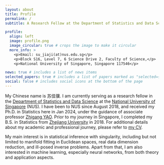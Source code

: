 ```yaml
---
layout: about
title: Profile
permalink: /
subtitle: A Research Fellow at the Department of Statistics and Data Science, NUS

profile:
  align: left
  image: profile.png
  image_circular: true # crops the image to make it circular
  more_info: >
    <p>Email: su_jiaji(at)nus.edu.sg</p>
    <p>Block S16, Level 7, 6 Science Drive 2, Faculty of Science,</p>
    <p>National University of Singapore, Singapore 117546</p>

news: true # includes a list of news items
selected_papers: true # includes a list of papers marked as "selected={true}"
social: false # includes social icons at the bottom of the page
---
```


My Chinese name is 苏佳骥. I am currently serving as a research fellow in the [Department of Statistics and Data Science](https://www.stat.nus.edu.sg/) at the [National University of Singapore](https://www.nus.edu.sg/) (NUS). I have been to NUS since August 2018, and received my Ph.D. in Statistics here in Jan 2024, under the guidance of associate professor [Zhigang YAO](https://zhigang-yao.github.io/index.html). Prior to my journey in Singapore, I completed my B.S. in Statistics from [Zhejiang University](https://www.zju.edu.cn/english/) in 2018. For additional details about my academic and professional journey, please refer to <a href="/cv/">my CV</a>.

My main interest is in statistical inference with singularity, including but not limited to manifold fitting in Euclidean spaces, real data dimension reduction, and ill-posed inverse problems. Apart from that, I am also interested in machine learning, especially neural networks, from both theory and application aspects.
